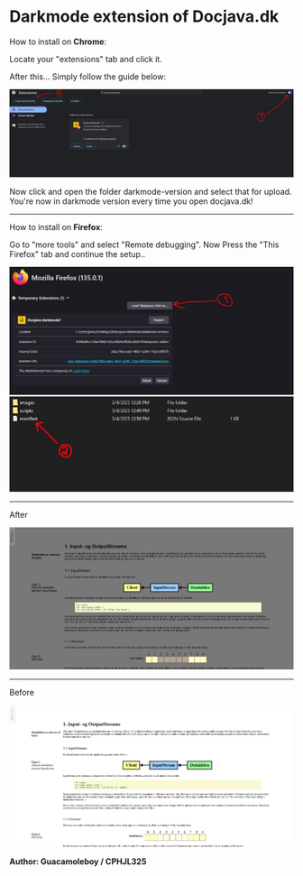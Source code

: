 # Darkmode extension of Docjava.dk

How to install on **Chrome**:

Locate your "extensions" tab and click it.

After this... Simply follow the guide below:

![Visuals](/images/how-to.jpg)

Now click and open the folder darkmode-version and select that for upload. 
You're now in darkmode version every time you open docjava.dk!

_________________________________________

How to install on **Firefox**:

Go to "more tools" and select "Remote debugging". Now Press the "This Firefox" tab and continue the setup..

![Visuals](/images/moz1.jpg)
![Visuals](/images/moz2.jpg)

_________________________________________

After

![Visuals](/images/after.jpg)

_________________________________________

Before

![Visuals](/images/before.jpg)

**Author: Guacamoleboy / CPHJL325**
